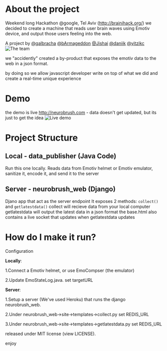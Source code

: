 About the project
=================
Weekend long Hackathon @google, Tel Aviv (<http://brainihack.org/>)
we decided to create a machine that reads user brain waves using Emotiv device,
and output those users feeling into the web.

A project by [@galbracha](https://twitter.com/galbracha) [@bArmageddon](https://twitter.com/bArmageddon) [@Jishai](https://twitter.com/Jishai) [@daniik](https://twitter.com/DaniiK) [@yitzikc](https://twitter.com/yitzikc)
![The team](https://raw.github.com/rootux/neurobrush/master/demo/images/the_team.jpg "The team")

we "accidently" created a by-product that exposes the emotiv
data to the web in a json format.

by doing so we allow javascript developer write on top of what
we did and create a real-time unique experience

Demo
====
the demo is live <http://neurobrush.com> - data doesn't get updated, but its just to get the idea
![Live demo](https://raw.github.com/rootux/neurobrush/master/demo/images/demo.png "Live demo")

Project Structure
================

Local - data_publisher (Java Code)
--------------
Run this one locally.
Reads data from Emotiv helmet or Emotiv emulator, sanitize it, encode it,
and send it to the server

Server - neurobrush_web (Django)
--------------
Djano app that act as the server endpoint
It exposes 2 methods: `collect()` and `getlatestdata()`
collect will recieve data from your local computer
getlatestdata will output the latest data in a json format
the base.html also contains a live socket that updates when getlatestdata updates


How do I make it run?
====================
Configuration

**Locally**:

 1.Connect a Emotiv helmet, or use EmoCompser (the emulator)

 2.Update EmoStateLog.java. set targetURL

**Server**:

 1.Setup a server (We've used Heroku) that runs the django neurobrush_web.

 2.Under neurobrush_web->site->templates->collect.py set REDIS_URL

 3.Under neurobrush_web->site->templates->getlatestdata.py set REDIS_URL

released under MIT license (view LICENSE).

enjoy
